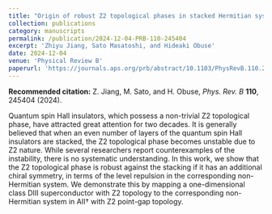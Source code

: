 ```yaml
---
title: "Origin of robust Z2 topological phases in stacked Hermitian systems: Non-Hermitian level repulsion"
collection: publications
category: manuscripts
permalink: /publication/2024-12-04-PRB-110-245404
excerpt: 'Zhiyu Jiang, Sato Masatoshi, and Hideaki Obuse'
date: 2024-12-04
venue: 'Physical Review B'
paperurl: 'https://journals.aps.org/prb/abstract/10.1103/PhysRevB.110.245404'
---
```


**Recommended citation:** Z. Jiang, M. Sato, and H. Obuse, *Phys. Rev. B* **110**, 245404 (2024).

Quantum spin Hall insulators, which possess a non-trivial Z2 topological phase, have attracted great attention for two decades. It is generally believed that when an even number of layers of the quantum spin Hall insulators are stacked, the Z2 topological phase becomes unstable due to Z2 nature. While several researchers report counterexamples of the instability, there is no systematic understanding. In this work, we show that the Z2 topological phase is robust against the stacking if it has an additional chiral symmetry, in terms of the level repulsion in the corresponding non-Hermitian system. We demonstrate this by mapping a one-dimensional class DIII superconductor with Z2 topology to the corresponding non-Hermitian system in AII† with Z2 point-gap topology.
